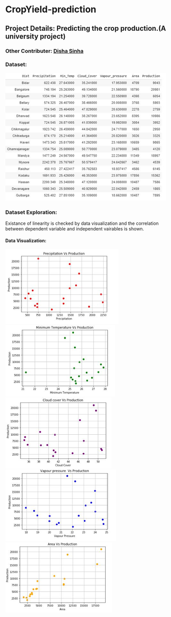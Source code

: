 # CropYield-prediction
## Project Details: Predicting the crop production.(A university project)
### Other Contributer: [Disha Sinha](https://github.com/disha2sinha)

### Dataset:
![Final Dataset](https://github.com/arghac14/CropYield-prediction/blob/master/Snapshots/Capture1.JPG)

### Dataset Exploration:
Existance of linearity is checked by data visualization and the correlation between dependent variable and independent vairables is shown.
#### Data Visualization:
![](https://github.com/arghac14/CropYield-prediction/blob/master/Snapshots/Capture2.JPG)
![](https://github.com/arghac14/CropYield-prediction/blob/master/Snapshots/Capture3.JPG)
![](https://github.com/arghac14/CropYield-prediction/blob/master/Snapshots/Capture4.JPG)
![](https://github.com/arghac14/CropYield-prediction/blob/master/Snapshots/Capture5.JPG)
![](https://github.com/arghac14/CropYield-prediction/blob/master/Snapshots/Capture6.JPG)
